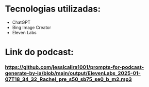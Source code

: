 # Tecnologias utilizadas:

- ChatGPT
- Bing Image Creator
- Eleven Labs

# Link do podcast: 
### https://github.com/jessicalira1001/prompts-for-podcast-generate-by-ia/blob/main/output/ElevenLabs_2025-01-07T18_34_32_Rachel_pre_s50_sb75_se0_b_m2.mp3
